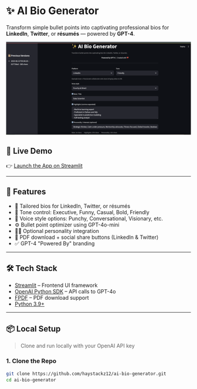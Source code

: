 # ✨ AI Bio Generator

Transform simple bullet points into captivating professional bios for **LinkedIn**, **Twitter**, or **résumés** — powered by **GPT-4**.

![App Screenshot](screenshot.png)

## 🔗 Live Demo

👉 [Launch the App on Streamlit](https://ai-bio-generator.streamlit.app)

---

## 🚀 Features

- 🎯 Tailored bios for LinkedIn, Twitter, or résumés
- 🧠 Tone control: Executive, Funny, Casual, Bold, Friendly
- 💬 Voice style options: Punchy, Conversational, Visionary, etc.
- ⚙️ Bullet point optimizer using GPT-4o-mini
- 🧑‍🎨 Optional personality integration
- 📄 PDF download + social share buttons (LinkedIn & Twitter)
- ✅ GPT-4 "Powered By" branding

---

## 🛠 Tech Stack

- [Streamlit](https://streamlit.io/) – Frontend UI framework
- [OpenAI Python SDK](https://github.com/openai/openai-python) – API calls to GPT-4o
- [FPDF](https://pyfpdf.readthedocs.io/) – PDF download support
- [Python 3.9+](https://www.python.org/)

---

## 📦 Local Setup

> Clone and run locally with your OpenAI API key

### 1. Clone the Repo

```bash
git clone https://github.com/haystackz12/ai-bio-generator.git
cd ai-bio-generator
